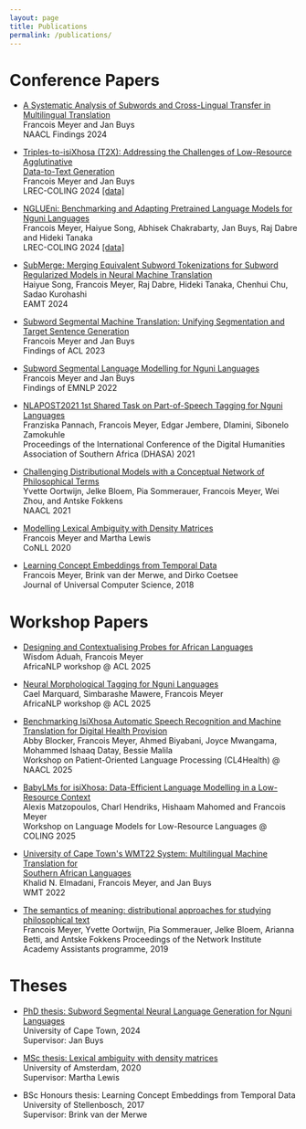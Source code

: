 ```yaml
---
layout: page
title: Publications
permalink: /publications/
---
```


<h1>Conference Papers</h1>


* 	[A Systematic Analysis of Subwords and Cross-Lingual Transfer in Multilingual Translation](https://aclanthology.org/2024.findings-naacl.141.pdf) \
	Francois Meyer and Jan Buys\
	NAACL Findings 2024

* 	[Triples-to-isiXhosa (T2X): Addressing the Challenges of Low-Resource Agglutinative\
    Data-to-Text Generation](https://aclanthology.org/2024.lrec-main.1464.pdf) \
	Francois Meyer and Jan Buys\
	LREC-COLING 2024 [\[data\]](https://github.com/francois-meyer/t2x)

* 	[NGLUEni: Benchmarking and Adapting Pretrained Language Models for Nguni Languages](https://aclanthology.org/2024.lrec-main.1071.pdf)\
	Francois Meyer, Haiyue Song, Abhisek Chakrabarty, Jan Buys, Raj Dabre and Hideki Tanaka\
	LREC-COLING 2024 [\[data\]](https://github.com/francois-meyer/nglueni)

* 	[SubMerge: Merging Equivalent Subword Tokenizations for Subword Regularized Models in Neural Machine Translation](https://aclanthology.org/2024.eamt-1.15.pdf) \
	Haiyue Song, Francois Meyer, Raj Dabre, Hideki Tanaka, Chenhui Chu, Sadao Kurohashi\
	EAMT 2024

* 	[Subword Segmental Machine Translation: Unifying Segmentation and Target Sentence Generation](https://aclanthology.org/2023.findings-acl.175.pdf)\
	Francois Meyer and Jan Buys\
	Findings of ACL 2023

* 	[Subword Segmental Language Modelling for Nguni Languages](https://aclanthology.org/2022.findings-emnlp.494.pdf)\
	Francois Meyer and Jan Buys\
	Findings of EMNLP 2022

* 	[NLAPOST2021 1st Shared Task on Part-of-Speech Tagging for Nguni Languages](https://upjournals.up.ac.za/index.php/dhasa/article/view/3865/3565)\
	Franziska Pannach, Francois Meyer, Edgar Jembere, Dlamini, Sibonelo Zamokuhle\
	Proceedings of the International Conference of the Digital Humanities Association of Southern Africa (DHASA) 2021

* 	[Challenging Distributional Models with a Conceptual Network of Philosophical Terms](https://aclanthology.org/2021.naacl-main.199.pdf)\
	Yvette Oortwijn, Jelke Bloem, Pia Sommerauer, Francois Meyer, Wei Zhou, and Antske Fokkens\
	NAACL 2021

* 	[Modelling Lexical Ambiguity with Density Matrices](https://www.aclweb.org/anthology/2020.conll-1.21.pdf)\
	Francois Meyer and Martha Lewis\
	CoNLL 2020

*	[Learning Concept Embeddings from Temporal Data](http://www.jucs.org/jucs_24_10/learning_concept_embeddings_from/jucs_24_10_1378_1402_meyer.pdf)\
	Francois Meyer, Brink van der Merwe, and Dirko Coetsee\
	Journal of Universal Computer Science, 2018


<h1>Workshop Papers</h1>

* 	[Designing and Contextualising Probes for African Languages](https://www.arxiv.org/pdf/2505.10081)\
	Wisdom Aduah, Francois Meyer\
	AfricaNLP workshop @ ACL 2025

* 	[Neural Morphological Tagging for Nguni Languages](https://www.arxiv.org/pdf/2505.12949)\
	Cael Marquard, Simbarashe Mawere, Francois Meyer\
	AfricaNLP workshop @ ACL 2025

* 	[Benchmarking IsiXhosa Automatic Speech Recognition and Machine Translation for Digital Health Provision](https://aclanthology.org/2025.cl4health-1.14.pdf) \
	Abby Blocker, Francois Meyer, Ahmed Biyabani, Joyce Mwangama, Mohammed Ishaaq Datay, Bessie Malila\
	Workshop on Patient-Oriented Language Processing (CL4Health) @ NAACL 2025

* 	[BabyLMs for isiXhosa: Data-Efficient Language Modelling in a Low-Resource Context](https://aclanthology.org/2025.loreslm-1.19.pdf) \
	Alexis Matzopoulos, Charl Hendriks, Hishaam Mahomed and Francois Meyer\
	Workshop on Language Models for Low-Resource Languages @ COLING 2025

* 	[University of Cape Town's WMT22 System: Multilingual Machine Translation for\
 Southern African Languages](https://aclanthology.org/2022.wmt-1.101.pdf) \
	Khalid N. Elmadani, Francois Meyer, and Jan Buys\
	WMT 2022

* 	[The semantics of meaning: distributional approaches for studying philosophical text](https://zenodo.org/record/4003511#.YrHCE9JByV4)\
	Francois Meyer, Yvette Oortwijn, Pia Sommerauer, Jelke Bloem, Arianna Betti, and Antske Fokkens
	Proceedings of the Network Institute Academy Assistants programme, 2019


<h1>Theses</h1>

* 	[PhD thesis: Subword Segmental Neural Language Generation for Nguni Languages](https://drive.google.com/file/d/1D8OkDD5ayzPLFmElDL09CdUTVqPMj_VH/view?usp=sharing)\
	University of Cape Town, 2024\
	Supervisor: Jan Buys

*	[MSc thesis: Lexical ambiguity with density matrices](https://scripties.uba.uva.nl/search?id=715289;setlang=en)\
	University of Amsterdam, 2020\
	Supervisor: Martha Lewis

*	BSc Honours thesis: Learning Concept Embeddings from Temporal Data\
	University of Stellenbosch, 2017\
	Supervisor: Brink van der Merwe

